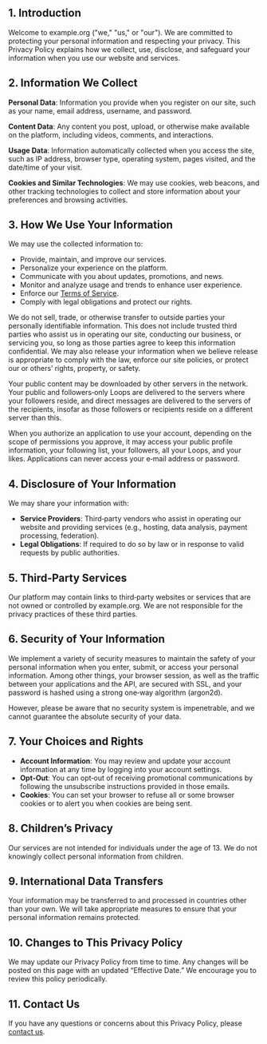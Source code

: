 ## 1. Introduction

Welcome to example.org ("we," "us," or "our"). We are committed to protecting your personal information and respecting your privacy. This Privacy Policy explains how we collect, use, disclose, and safeguard your information when you use our website and services.

## 2. Information We Collect

**Personal Data**: Information you provide when you register on our site, such as your name, email address, username, and password.

**Content Data**: Any content you post, upload, or otherwise make available on the platform, including videos, comments, and interactions.

**Usage Data**: Information automatically collected when you access the site, such as IP address, browser type, operating system, pages visited, and the date/time of your visit.

**Cookies and Similar Technologies**: We may use cookies, web beacons, and other tracking technologies to collect and store information about your preferences and browsing activities.

## 3. How We Use Your Information

We may use the collected information to:

- Provide, maintain, and improve our services.
- Personalize your experience on the platform.
- Communicate with you about updates, promotions, and news.
- Monitor and analyze usage and trends to enhance user experience.
- Enforce our [Terms of Service](/terms).
- Comply with legal obligations and protect our rights.

We do not sell, trade, or otherwise transfer to outside parties your personally identifiable information. This does not include trusted third parties who assist us in operating our site, conducting our business, or servicing you, so long as those parties agree to keep this information confidential. We may also release your information when we believe release is appropriate to comply with the law, enforce our site policies, or protect our or others’ rights, property, or safety.

Your public content may be downloaded by other servers in the network. Your public and followers‑only Loops are delivered to the servers where your followers reside, and direct messages are delivered to the servers of the recipients, insofar as those followers or recipients reside on a different server than this.

When you authorize an application to use your account, depending on the scope of permissions you approve, it may access your public profile information, your following list, your followers, all your Loops, and your likes. Applications can never access your e‑mail address or password.

## 4. Disclosure of Your Information

We may share your information with:

- **Service Providers**: Third‑party vendors who assist in operating our website and providing services (e.g., hosting, data analysis, payment processing, federation).
- **Legal Obligations**: If required to do so by law or in response to valid requests by public authorities.

## 5. Third‑Party Services

Our platform may contain links to third‑party websites or services that are not owned or controlled by example.org. We are not responsible for the privacy practices of these third parties.

## 6. Security of Your Information

We implement a variety of security measures to maintain the safety of your personal information when you enter, submit, or access your personal information. Among other things, your browser session, as well as the traffic between your applications and the API, are secured with SSL, and your password is hashed using a strong one‑way algorithm (argon2d).

However, please be aware that no security system is impenetrable, and we cannot guarantee the absolute security of your data.

## 7. Your Choices and Rights

- **Account Information**: You may review and update your account information at any time by logging into your account settings.
- **Opt‑Out**: You can opt‑out of receiving promotional communications by following the unsubscribe instructions provided in those emails.
- **Cookies**: You can set your browser to refuse all or some browser cookies or to alert you when cookies are being sent.

## 8. Children’s Privacy

Our services are not intended for individuals under the age of 13. We do not knowingly collect personal information from children.

## 9. International Data Transfers

Your information may be transferred to and processed in countries other than your own. We will take appropriate measures to ensure that your personal information remains protected.

## 10. Changes to This Privacy Policy

We may update our Privacy Policy from time to time. Any changes will be posted on this page with an updated “Effective Date.” We encourage you to review this policy periodically.

## 11. Contact Us

If you have any questions or concerns about this Privacy Policy, please [contact us](/contact).
